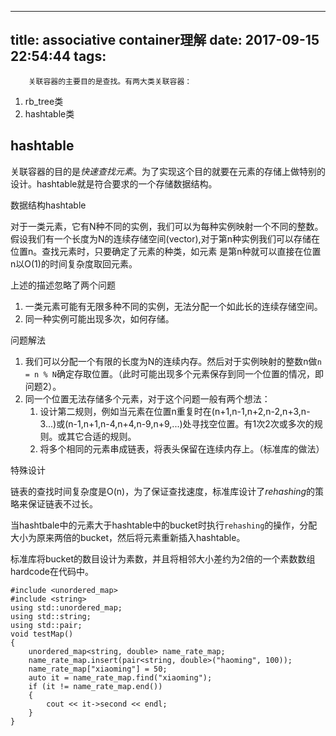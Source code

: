 
---
title: associative container理解
date: 2017-09-15 22:54:44
tags:
---
        关联容器的主要目的是查找。有两大类关联容器：
1. rb_tree类
2. hashtable类

## hashtable

关联容器的目的是*快速查找元素*。为了实现这个目的就要在元素的存储上做特别的设计。hashtable就是符合要求的一个存储数据结构。

数据结构hashtable

对于一类元素，它有N种不同的实例，我们可以为每种实例映射一个不同的整数。假设我们有一个长度为N的连续存储空间(vector),对于第n种实例我们可以存储在位置n。查找元素时，只要确定了元素的种类，如元素
是第n种就可以直接在位置n以O(1)的时间复杂度取回元素。

上述的描述忽略了两个问题

1. 一类元素可能有无限多种不同的实例，无法分配一个如此长的连续存储空间。
2. 同一种实例可能出现多次，如何存储。

问题解法

1. 我们可以分配一个有限的长度为N的连续内存。然后对于实例映射的整数n做`n = n % N`确定存取位置。（此时可能出现多个元素保存到同一个位置的情况，即问题2）。
2. 同一个位置无法存储多个元素，对于这个问题一般有两个想法：
    1. 设计第二规则，例如当元素在位置n重复时在(n+1,n-1,n+2,n-2,n+3,n-3...)或(n-1,n+1,n-4,n+4,n-9,n+9,...)处寻找空位置。有1次2次或多次的规则。或其它合适的规则。
    2. 将多个相同的元素串成链表，将表头保留在连续内存上。（标准库的做法）

特殊设计

链表的查找时间复杂度是O(n)，为了保证查找速度，标准库设计了*rehashing*的策略来保证链表不过长。

当hashtbale中的元素大于hashtable中的bucket时执行`rehashing`的操作，分配大小为原来两倍的bucket，然后将元素重新插入hashtable。

标准库将bucket的数目设计为素数，并且将相邻大小差约为2倍的一个素数数组hardcode在代码中。


```
#include <unordered_map>
#include <string>
using std::unordered_map;
using std::string;
using std::pair;
void testMap()
{
	unordered_map<string, double> name_rate_map;
	name_rate_map.insert(pair<string, double>("haoming", 100));		
	name_rate_map["xiaoming"] = 50;
	auto it = name_rate_map.find("xiaoming");
	if (it != name_rate_map.end())
	{
		cout << it->second << endl;
	}		
}
```


